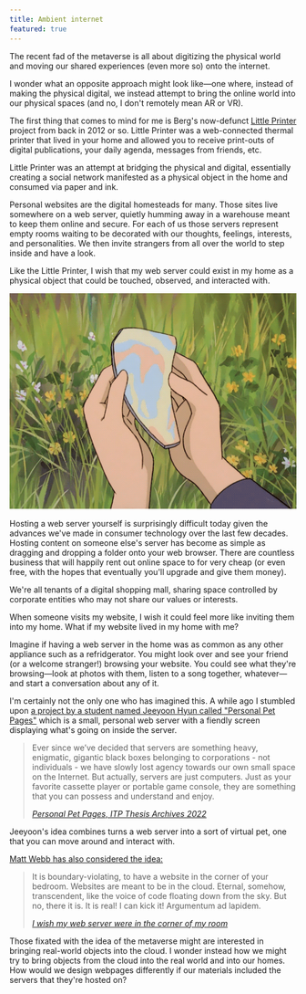 ```yaml
---
title: Ambient internet
featured: true
---
```


The recent fad of the metaverse is all about digitizing the physical world and moving our shared experiences (even more so) onto the internet.

I wonder what an opposite approach might look like—one where, instead of making the physical digital, we instead attempt to bring the online world into our physical spaces (and no, I don't remotely mean AR or VR).

The first thing that comes to mind for me is Berg's now-defunct [Little Printer](https://archive.is/6X8da) project from back in 2012 or so. Little Printer was a web-connected thermal printer that lived in your home and allowed you to receive print-outs of digital publications, your daily agenda, messages from friends, etc.

Little Printer was an attempt at bridging the physical and digital, essentially creating a social network manifested as a physical object in the home and consumed via paper and ink.

Personal websites are the digital homesteads for many. Those sites live somewhere on a web server, quietly humming away in a warehouse meant to keep them online and secure. For each of us those servers represent empty rooms waiting to be decorated with our thoughts, feelings, interests, and personalities. We then invite strangers from all over the world to step inside and have a look.

Like the Little Printer, I wish that my web server could exist in my home as a physical object that could be touched, observed, and interacted with.

![](portal.gif '[[source](https://www.are.na/block/1011928)]')

Hosting a web server yourself is surprisingly difficult today given the advances we've made in consumer technology over the last few decades. Hosting content on someone else's server has become as simple as dragging and dropping a folder onto your web browser. There are countless business that will happily rent out online space to for very cheap (or even free, with the hopes that eventually you'll upgrade and give them money).

We're all tenants of a digital shopping mall, sharing space controlled by corporate entities who may not share our values or interests.

When someone visits my website, I wish it could feel more like inviting them into my home. What if my website lived in my home with me?

Imagine if having a web server in the home was as common as any other appliance such as a refridgerator. You might look over and see your friend (or a welcome stranger!) browsing your website. You could see what they're browsing—look at photos with them, listen to a song together, whatever—and start a conversation about any of it.

I'm certainly not the only one who has imagined this. A while ago I stumbled upon [a project by a student named Jeeyoon Hyun called "Personal Pet Pages"](https://itp.nyu.edu/thesis2022/?jeeyoon-hyun) which is a small, personal web server with a fiendly screen displaying what's going on inside the server.

> Ever since we’ve decided that servers are something heavy, enigmatic, gigantic black boxes belonging to corporations - not individuals - we have slowly lost agency towards our own small space on the Internet. But actually, servers are just computers. Just as your favorite cassette player or portable game console, they are something that you can possess and understand and enjoy.
>
> <cite>[Personal Pet Pages, ITP Thesis Archives 2022](https://itp.nyu.edu/thesis2022/?jeeyoon-hyun)</cite>

Jeeyoon's idea combines turns a web server into a sort of virtual pet, one that you can move around and interact with.

[Matt Webb has also considered the idea:](https://interconnected.org/home/2022/10/10/servers)

> It is boundary-violating, to have a website in the corner of your bedroom. Websites are meant to be in the cloud. Eternal, somehow, transcendent, like the voice of code floating down from the sky. But no, there it is. It is real! I can kick it! Argumentum ad lapidem.
>
> <cite>[I wish my web server were in the corner of my room](https://interconnected.org/home/2022/10/10/servers)</cite>

Those fixated with the idea of the metaverse might are interested in bringing real-world objects into the cloud. I wonder instead how we might try to bring objects from the cloud into the real world and into our homes. How would we design webpages differently if our materials included the servers that they're hosted on?
